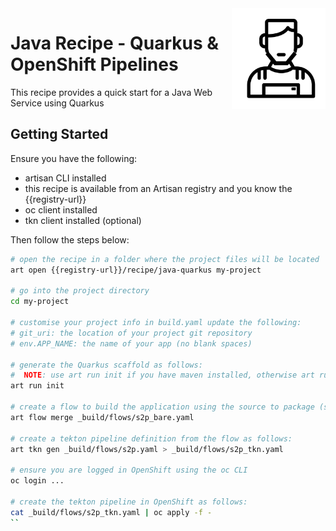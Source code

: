 <img src="https://github.com/gatblau/artisan/raw/master/artisan.png" width="150" align="right"/>

# Java Recipe - Quarkus & OpenShift Pipelines

This recipe provides a quick start for a Java Web Service using Quarkus

## Getting Started

Ensure you have the following:
- artisan CLI installed
- this recipe is available from an Artisan registry and you know the {{registry-url}}
- oc client installed
- tkn client installed (optional)

Then follow the steps below:

```bash
# open the recipe in a folder where the project files will be located
art open {{registry-url}}/recipe/java-quarkus my-project

# go into the project directory
cd my-project

# customise your project info in build.yaml update the following:
# git_uri: the location of your project git repository
# env.APP_NAME: the name of your app (no blank spaces)

# generate the Quarkus scaffold as follows:
#  NOTE: use art run init if you have maven installed, otherwise art runc init
art run init

# create a flow to build the application using the source to package (s2p) template as follows:
art flow merge _build/flows/s2p_bare.yaml

# create a tekton pipeline definition from the flow as follows:
art tkn gen _build/flows/s2p.yaml > _build/flows/s2p_tkn.yaml

# ensure you are logged in OpenShift using the oc CLI
oc login ...

# create the tekton pipeline in OpenShift as follows:
cat _build/flows/s2p_tkn.yaml | oc apply -f -
``